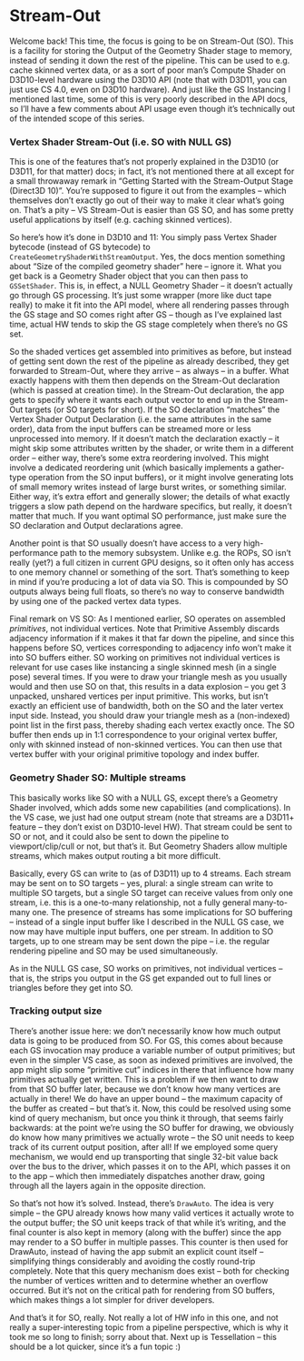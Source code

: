 # Stream-Out

Welcome back! This time, the focus is going to be on Stream-Out (SO). This is a facility for storing the Output of the Geometry Shader stage to memory, instead of sending it down the rest of the pipeline. This can be used to e.g. cache skinned vertex data, or as a sort of poor man’s Compute Shader on D3D10-level hardware using the D3D10 API (note that with D3D11, you can just use CS 4.0, even on D3D10 hardware). And just like the GS Instancing I mentioned last time, some of this is very poorly described in the API docs, so I’ll have a few comments about API usage even though it’s technically out of the intended scope of this series.

### Vertex Shader Stream-Out (i.e. SO with NULL GS)

This is one of the features that’s not properly explained in the D3D10 (or D3D11, for that matter) docs; in fact, it’s not mentioned there at all except for a small throwaway remark in “Getting Started with the Stream-Output Stage (Direct3D 10)”. You’re supposed to figure it out from the examples – which themselves don’t exactly go out of their way to make it clear what’s going on. That’s a pity – VS Stream-Out is easier than GS SO, and has some pretty useful applications by itself (e.g. caching skinned vertices).

So here’s how it’s done in D3D10 and 11: You simply pass Vertex Shader bytecode (instead of GS bytecode) to `CreateGeometryShaderWithStreamOutput`. Yes, the docs mention something about “Size of the compiled geometry shader” here – ignore it. What you get back is a Geometry Shader object that you can then pass to `GSSetShader`. This is, in effect, a NULL Geometry Shader – it doesn’t actually go through GS processing. It’s just some wrapper (more like duct tape really) to make it fit into the API model, where all rendering passes through the GS stage and SO comes right after GS – though as I’ve explained last time, actual HW tends to skip the GS stage completely when there’s no GS set.

So the shaded vertices get assembled into primitives as before, but instead of getting sent down the rest of the pipeline as already described, they get forwarded to Stream-Out, where they arrive – as always – in a buffer. What exactly happens with them then depends on the Stream-Out declaration (which is passed at creation time). In the Stream-Out declaration, the app gets to specify where it wants each output vector to end up in the Stream-Out targets (or SO targets for short). If the SO declaration “matches” the Vertex Shader Output Declaration (i.e. the same attributes in the same order), data from the input buffers can be streamed more or less unprocessed into memory. If it doesn’t match the declaration exactly – it might skip some attributes written by the shader, or write them in a different order – either way, there’s some extra reordering involved. This might involve a dedicated reordering unit (which basically implements a gather-type operation from the SO input buffers), or it might involve generating lots of small memory writes instead of large burst writes, or something similar. Either way, it’s extra effort and generally slower; the details of what exactly triggers a slow path depend on the hardware specifics, but really, it doesn’t matter that much. If you want optimal SO performance, just make sure the SO declaration and Output declarations agree.

Another point is that SO usually doesn’t have access to a very high-performance path to the memory subsystem. Unlike e.g. the ROPs, SO isn’t really (yet?) a full citizen in current GPU designs, so it often only has access to one memory channel or something of the sort. That’s something to keep in mind if you’re producing a lot of data via SO. This is compounded by SO outputs always being full floats, so there’s no way to conserve bandwidth by using one of the packed vertex data types.

Final remark on VS SO: As I mentioned earlier, SO operates on assembled _primitives_, not individual vertices. Note that Primitive Assembly discards adjacency information if it makes it that far down the pipeline, and since this happens before SO, vertices corresponding to adjacency info won’t make it into SO buffers either. SO working on primitives not individual vertices is relevant for use cases like instancing a single skinned mesh (in a single pose) several times. If you were to draw your triangle mesh as you usually would and then use SO on that, this results in a data explosion – you get 3 unpacked, unshared vertices per input primitive. This works, but isn’t exactly an efficient use of bandwidth, both on the SO and the later vertex input side. Instead, you should draw your triangle mesh as a (non-indexed) point list in the first pass, thereby shading each vertex exactly once. The SO buffer then ends up in 1:1 correspondence to your original vertex buffer, only with skinned instead of non-skinned vertices. You can then use that vertex buffer with your original primitive topology and index buffer.

### Geometry Shader SO: Multiple streams

This basically works like SO with a NULL GS, except there’s a Geometry Shader involved, which adds some new capabilities (and complications). In the VS case, we just had one output stream (note that streams are a D3D11+ feature – they don’t exist on D3D10-level HW). That stream could be sent to SO or not, and it could also be sent to down the pipeline to viewport/clip/cull or not, but that’s it. But Geometry Shaders allow multiple streams, which makes output routing a bit more difficult.

Basically, every GS can write to (as of D3D11) up to 4 streams. Each stream may be sent on to SO targets – yes, plural: a single stream can write to multiple SO targets, but a single SO target can receive values from only one stream, i.e. this is a one-to-many relationship, not a fully general many-to-many one. The presence of streams has some implications for SO buffering – instead of a single input buffer like I described in the NULL GS case, we now may have multiple input buffers, one per stream. In addition to SO targets, up to one stream may be sent down the pipe – i.e. the regular rendering pipeline and SO may be used simultaneously.

As in the NULL GS case, SO works on primitives, not individual vertices – that is, the strips you output in the GS get expanded out to full lines or triangles before they get into SO.

### Tracking output size

There’s another issue here: we don’t necessarily know how much output data is going to be produced from SO. For GS, this comes about because each GS invocation may produce a variable number of output primitives; but even in the simpler VS case, as soon as indexed primitives are involved, the app might slip some “primitive cut” indices in there that influence how many primitives actually get written. This is a problem if we then want to draw from that SO buffer later, because we don’t know how many vertices are actually in there! We do have an upper bound – the maximum capacity of the buffer as created – but that’s it. Now, this could be resolved using some kind of query mechanism, but once you think it through, that seems fairly backwards: at the point we’re using the SO buffer for drawing, we obviously do know how many primitives we actually wrote – the SO unit needs to keep track of its current output position, after all! If we employed some query mechanism, we would end up transporting that single 32-bit value back over the bus to the driver, which passes it on to the API, which passes it on to the app – which then immediately dispatches another draw, going through all the layers again in the opposite direction.

So that’s not how it’s solved. Instead, there’s `DrawAuto`. The idea is very simple – the GPU already knows how many valid vertices it actually wrote to the output buffer; the SO unit keeps track of that while it’s writing, and the final counter is also kept in memory (along with the buffer) since the app may render to a SO buffer in multiple passes. This counter is then used for DrawAuto, instead of having the app submit an explicit count itself – simplifying things considerably and avoiding the costly round-trip completely. Note that this query mechanism does exist – both for checking the number of vertices written and to determine whether an overflow occurred. But it’s not on the critical path for rendering from SO buffers, which makes things a lot simpler for driver developers.

And that’s it for SO, really. Not really a lot of HW info in this one, and not really a super-interesting topic from a pipeline perspective, which is why it took me so long to finish; sorry about that. Next up is Tessellation – this should be a lot quicker, since it’s a fun topic :)